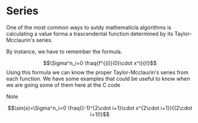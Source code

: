 # Series
One of the most common ways to sutdy  mathematicla algorithms is calculating a value forma a trascendental function determined by its Taylor-Mcclaurin's series.

By instance, we have to remember the formula.

$$\Sigma^n_i=0 \fraq{f^{(i)}(0)\cdot x^i}{i!}$$
Using this formula we can know the proper Taylor-Mcclaurin's series from each function.
We have some examples that could be useful to know when we are going some of them here at the C code

>[!NOTE]
>$$\sin(x)=\Sigma^n_i=0 \fraq{(-1)^{2\cdot i+1}\cdot x^{2\cdot i+1}}{(2\cdot i+1)!}$$